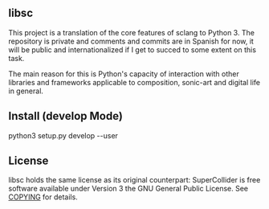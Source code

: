 libsc
-----

This project is a translation of the core features of sclang to Python 3. The repository is private and comments and commits are in Spanish for now, it will be public and internationalized if I get to succed to some extent on this task.

The main reason for this is Python's capacity of interaction with other libraries and frameworks applicable to composition, sonic-art and digital life in general.

Install (develop Mode)
----------------------

python3 setup.py develop --user

License
-------

libsc holds the same license as its original counterpart: SuperCollider is free software available under Version 3 the GNU General Public License. See [COPYING](COPYING) for details.
